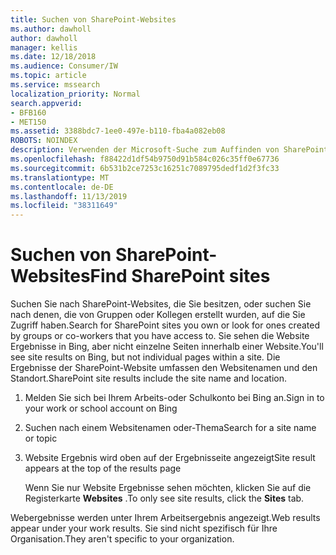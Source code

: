 ```yaml
---
title: Suchen von SharePoint-Websites
ms.author: dawholl
author: dawholl
manager: kellis
ms.date: 12/18/2018
ms.audience: Consumer/IW
ms.topic: article
ms.service: mssearch
localization_priority: Normal
search.appverid:
- BFB160
- MET150
ms.assetid: 3388bdc7-1ee0-497e-b110-fba4a082eb08
ROBOTS: NOINDEX
description: Verwenden der Microsoft-Suche zum Auffinden von SharePoint-Websites und der Details, die angezeigt werden
ms.openlocfilehash: f88422d1df54b9750d91b584c026c35ff0e67736
ms.sourcegitcommit: 6b531b2ce7253c16251c7089795dedf1d2f3fc33
ms.translationtype: MT
ms.contentlocale: de-DE
ms.lasthandoff: 11/13/2019
ms.locfileid: "38311649"
---
```

# <a name="find-sharepoint-sites"></a><span data-ttu-id="447d5-103">Suchen von SharePoint-Websites</span><span class="sxs-lookup"><span data-stu-id="447d5-103">Find SharePoint sites</span></span>

<span data-ttu-id="447d5-104">Suchen Sie nach SharePoint-Websites, die Sie besitzen, oder suchen Sie nach denen, die von Gruppen oder Kollegen erstellt wurden, auf die Sie Zugriff haben.</span><span class="sxs-lookup"><span data-stu-id="447d5-104">Search for SharePoint sites you own or look for ones created by groups or co-workers that you have access to.</span></span> <span data-ttu-id="447d5-105">Sie sehen die Website Ergebnisse in Bing, aber nicht einzelne Seiten innerhalb einer Website.</span><span class="sxs-lookup"><span data-stu-id="447d5-105">You'll see site results on Bing, but not individual pages within a site.</span></span> <span data-ttu-id="447d5-106">Die Ergebnisse der SharePoint-Website umfassen den Websitenamen und den Standort.</span><span class="sxs-lookup"><span data-stu-id="447d5-106">SharePoint site results include the site name and location.</span></span>
  
1. <span data-ttu-id="447d5-107">Melden Sie sich bei Ihrem Arbeits-oder Schulkonto bei Bing an.</span><span class="sxs-lookup"><span data-stu-id="447d5-107">Sign in to your work or school account on Bing</span></span>
    
2. <span data-ttu-id="447d5-108">Suchen nach einem Websitenamen oder-Thema</span><span class="sxs-lookup"><span data-stu-id="447d5-108">Search for a site name or topic</span></span>
    
3. <span data-ttu-id="447d5-109">Website Ergebnis wird oben auf der Ergebnisseite angezeigt</span><span class="sxs-lookup"><span data-stu-id="447d5-109">Site result appears at the top of the results page</span></span>
    
    <span data-ttu-id="447d5-110">Wenn Sie nur Website Ergebnisse sehen möchten, klicken Sie auf die Registerkarte **Websites** .</span><span class="sxs-lookup"><span data-stu-id="447d5-110">To only see site results, click the **Sites** tab.</span></span> 
    
<span data-ttu-id="447d5-111">Webergebnisse werden unter Ihrem Arbeitsergebnis angezeigt.</span><span class="sxs-lookup"><span data-stu-id="447d5-111">Web results appear under your work results.</span></span> <span data-ttu-id="447d5-112">Sie sind nicht spezifisch für Ihre Organisation.</span><span class="sxs-lookup"><span data-stu-id="447d5-112">They aren't specific to your organization.</span></span>

